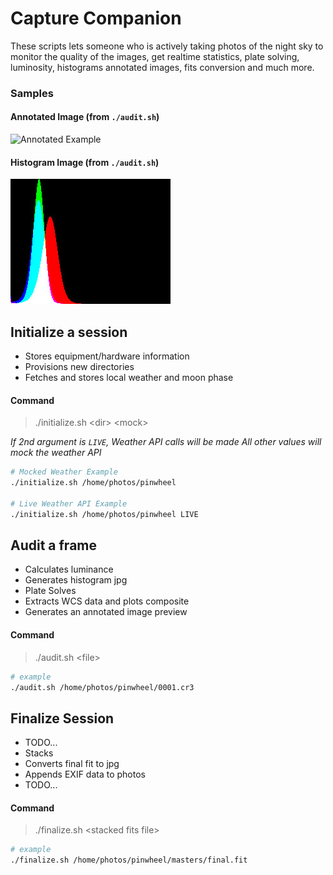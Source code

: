 # Capture Companion

These scripts lets someone who is actively taking photos of the night sky to monitor
the quality of the images, get realtime statistics, plate solving, luminosity, histograms
annotated images, fits conversion and much more.

### Samples
#### Annotated Image (from `./audit.sh`)
![Annotated Example](https://github.com/StephenSkyWatcher/capture-companion/blob/main/samples/annotated.jpg?raw=true)

#### Histogram Image (from `./audit.sh`)
![Histogram Example](https://github.com/StephenSkyWatcher/capture-companion/blob/main/samples/histogram.jpg?raw=true)

## Initialize a session

- Stores equipment/hardware information
- Provisions new directories
- Fetches and stores local weather and moon phase

#### Command
>./initialize.sh \<dir\> \<mock\>

_If 2nd argument is `LIVE`, Weather API calls will be made
All other values will mock the weather API_

```bash
# Mocked Weather Example
./initialize.sh /home/photos/pinwheel

# Live Weather API Example
./initialize.sh /home/photos/pinwheel LIVE
```

## Audit a frame

- Calculates luminance
- Generates histogram jpg
- Plate Solves
- Extracts WCS data and plots composite
- Generates an annotated image preview

#### Command
>./audit.sh \<file\>

```bash
# example
./audit.sh /home/photos/pinwheel/0001.cr3
```

## Finalize Session

- TODO...
- Stacks
- Converts final fit to jpg
- Appends EXIF data to photos
- TODO...

#### Command
>./finalize.sh \<stacked fits file\>

```bash
# example
./finalize.sh /home/photos/pinwheel/masters/final.fit
```